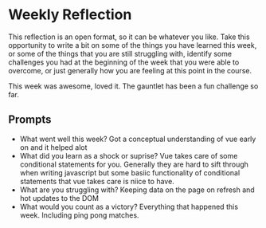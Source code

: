 # Weekly Reflection
This reflection is an open format, so it can be whatever you like. Take this opportunity to write a bit on some of the things you have learned this week, or some of the things that you are still struggling with, identify some challenges you had at the beginning of the week that you were able to overcome, or just generally how you are feeling at this point in the course.

This week was awesome, loved it. The gauntlet has been a fun challenge so far.

## Prompts
- What went well this week?
Got a conceptual understanding of vue early on and it helped alot
- What did you learn as a shock or suprise?
Vue takes care of some conditional statements for you. Generally they are hard to sift through when writing javascript but some basiic functionality of conditional statements that vue takes care is niice to have.
- What are you struggling with?
Keeping data on the page on refresh and hot updates to the DOM
- What would you count as a victory?
Everything that happened this week. Including ping pong matches.